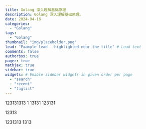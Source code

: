 ```yaml
---
title: Golang 深入理解基础原理
description: Golang 深入理解基础原理。
date: 2024-04-16
categories:
  - "Golang"
tags:
  - "Golang"
thumbnail: "img/placeholder.png"
lead: "Example lead - highlighted near the title" # Lead text
comments: false
authorbox: true
pager: true
mathjax: true
sidebar: true
widgets: # Enable sidebar widgets in given order per page
  - "search"
  - "recent"
  - "taglist"
---
```


123131313
1
13131
123131

12313

1231313
1313